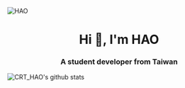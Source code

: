 ![HAO](https://user-images.githubusercontent.com/31580253/111882945-591c0980-89f3-11eb-843e-2fe64375a4c1.png)

<h1 align="center">Hi 👋, I'm HAO</h1>
<h3 align="center">A student developer from Taiwan</h3>

![CRT_HAO's github stats](https://github-readme-stats.vercel.app/api?username=iqv29&show_icons=true&theme=dracula&hide=stars,issues)
